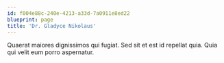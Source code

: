 ```yaml
---
id: f004e88c-240e-4213-a33d-7a0911e8ed22
blueprint: page
title: 'Dr. Gladyce Nikolaus'
---
```

Quaerat maiores dignissimos qui fugiat. Sed sit et est id repellat quia. Quia qui velit eum porro aspernatur.